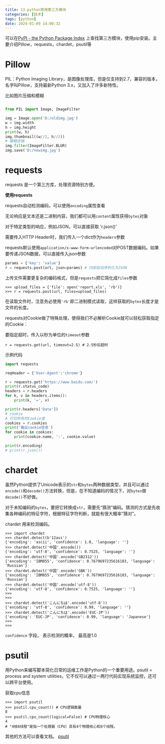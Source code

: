 ```yaml
---
title: 13.python常用第三方模块
categories: [技术]
tags: [python]
date: 2024-01-09 14:00:32
---
```


可以在[PyPI - the Python Package Index](https://pypi.org/) 上查找第三方模块，使用pip安装。主要介绍Pillow，requests，chardet，psutil等

<!-- more -->

# Pillow

PIL：Python Imaging Library，是图像处理库，但是仅支持到2.7，兼容的版本，名字叫Pillow，支持最新Python 3.x，又加入了许多新特性。

比如图片压缩和模糊

```python

from PIL import Image, ImageFilter

img = Image.open('D:/oldimg.jpg')
w = img.width
h = img.height
print(w, h)
img.thumbnail((w//2, h//2))
# 模糊滤镜
img.filter(ImageFilter.BLUR)
img.save('D:/newimg.jpg')

```

# requests

requests 是一个第三方库，处理资源特别方便。

**使用requests**

requests自动检测编码，可以使用`encoding`属性查看

无论响应是文本还是二进制内容，我们都可以用`content`属性获得`bytes`对象

对于特定类型的响应，例如JSON，可以直接获取 'r.json()'

需要传入HTTP Header时，我们传入一个dict作为`headers`参数

requests默认使用`application/x-www-form-urlencoded`对POST数据编码。如果要传递JSON数据，可以直接传入json参数
```python
params = {'key': 'value'}
r = requests.post(url, json=params) # 内部自动序列化为JSON
```
上传文件需要更复杂的编码格式，但是`requests`把它简化成`files`参数

```shell
>>> upload_files = {'file': open('report.xls', 'rb')}
>>> r = requests.post(url, files=upload_files)
```
在读取文件时，注意务必使用`'rb'`即二进制模式读取，这样获取的`bytes`长度才是文件的长度。

requests对Cookie做了特殊处理，使得我们不必解析Cookie就可以轻松获取指定的Cookie：

要指定超时，传入以秒为单位的`timeout`参数

```shell
r = requests.get(url, timeout=2.5) # 2.5秒后超时
```
示例代码

```python
import requests

reqHeader = {'User-Agent':'chrome'}

r = requests.get('https://www.baidu.com/')
print(r.status_code)
headers = r.headers
for k, v in headers.items():
    print(k, '=', v)

print(r.headers['Date'])
# cookie
# 打印所有的Cookie值
cookies = r.cookies
print('输出cookie信息')
for cookie in cookies:
    print(cookie.name, ':', cookie.value)

print(r.encoding)
# print(r.json())
```

# chardet

虽然Python提供了Unicode表示的`str`和`bytes`两种数据类型，并且可以通过`encode()`和`decode()`方法转换，但是，在不知道编码的情况下，对`bytes`做`decode()`不好做。

对于未知编码的`bytes`，要把它转换成`str`，需要先“猜测”编码。猜测的方式是先收集各种编码的特征字符，根据特征字符判断，就能有很大概率“猜对”。

chardet 用来检测编码。

```shell
>>> import chardet
>>> chardet.detect(b'12ass')
{'encoding': 'ascii', 'confidence': 1.0, 'language': ''}
>>> chardet.detect('中国'.encode())
{'encoding': 'utf-8', 'confidence': 0.7525, 'language': ''}
>>> chardet.detect('中国'.encode('GB2312'))
{'encoding': 'IBM855', 'confidence': 0.7679697235616183, 'language': 'Russian'}
>>> chardet.detect('中国'.encode('GBK'))
{'encoding': 'IBM855', 'confidence': 0.7679697235616183, 'language': 'Russian'}
>>> chardet.detect('中国'.encode('utf-8'))
{'encoding': 'utf-8', 'confidence': 0.7525, 'language': ''}
>>>
>>>
>>> chardet.detect('こんにちは'.encode('utf-8'))
{'encoding': 'utf-8', 'confidence': 0.99, 'language': ''}
>>> chardet.detect('こんにちは'.encode('EUC-JP'))
{'encoding': 'EUC-JP', 'confidence': 0.99, 'language': 'Japanese'}
>>>
>>>
```
`confidence` 字段， 表示检测的概率， 最高是1.0


# psutil

用Python来编写脚本简化日常的运维工作是Python的一个重要用途。psutil = process and system utilities，它不仅可以通过一两行代码实现系统监控，还可以跨平台使用。

获取cpu信息

```shell
>>> import psutil
>>> psutil.cpu_count() # CPU逻辑数量
8
>>> psutil.cpu_count(logical=False) # CPU物理核心
4
# "4核8线程"是指一个处理器（CPU）具有4个物理核心和8个线程。
```

其他的方法可以查看文档。 [psutil](https://pypi.org/project/psutil/)  

